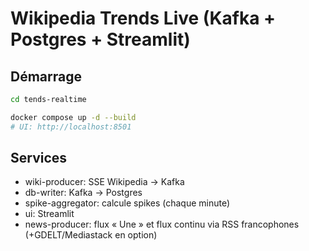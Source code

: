 # Wikipedia  Trends Live (Kafka + Postgres + Streamlit)
## Démarrage
```bash
cd tends-realtime

docker compose up -d --build
# UI: http://localhost:8501
```
## Services
- wiki-producer: SSE Wikipedia → Kafka
- db-writer: Kafka → Postgres
- spike-aggregator: calcule spikes (chaque minute)
- ui: Streamlit
- news-producer: flux « Une » et flux continu via RSS francophones (+GDELT/Mediastack en option)
